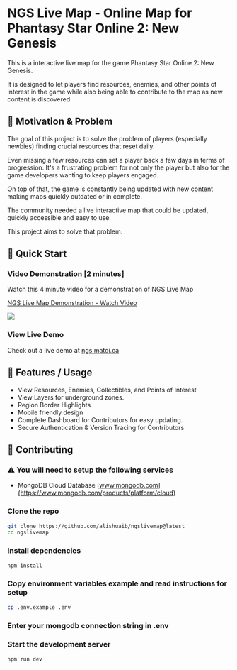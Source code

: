 # NGS Live Map - Online Map for Phantasy Star Online 2: New Genesis

This is a interactive live map for the game Phantasy Star Online 2: New Genesis.

It is designed to let players find resources, enemies, and other points of interest in the game while also being able to contribute to the map as new content is discovered.

## 💭 Motivation & Problem

The goal of this project is to solve the problem of players (especially newbies) finding crucial resources that reset daily.

Even missing a few resources can set a player back a few days in terms of progression. It's a frustrating problem for not only the player but also for the game developers wanting to keep players engaged.

On top of that, the game is constantly being updated with new content making maps quickly outdated or in complete.

The community needed a live interactive map that could be updated, quickly accessible and easy to use.

This project aims to solve that problem.

## 🚀 Quick Start

### Video Demonstration [2 minutes]

Watch this 4 minute video for a demonstration of NGS Live Map

<div>
    <a href="https://www.loom.com/share/0bf7ab4d869a4e6688d0c3bc10fb8b46">
    <p>NGS Live Map Demonstration - Watch Video</p>
    </a>
    <a href="https://www.loom.com/share/0bf7ab4d869a4e6688d0c3bc10fb8b46">
    <img style="max-width:200px;" src="https://cdn.loom.com/sessions/thumbnails/0bf7ab4d869a4e6688d0c3bc10fb8b46-with-play.gif">
    </a>
</div>

### View Live Demo

Check out a live demo at [ngs.matoi.ca](https://ngs.matoi.ca)

## 📖 Features / Usage

-   View Resources, Enemies, Collectibles, and Points of Interest
-   View Layers for underground zones.
-   Region Border Highlights
-   Mobile friendly design
-   Complete Dashboard for Contributors for easy updating.
-   Secure Authentication & Version Tracing for Contributors

## 🤝 Contributing

### ⚠ You will need to setup the following services

-   MongoDB Cloud Database [www.mongodb.com](https://www.mongodb.com/products/platform/cloud)

### Clone the repo

```bash
git clone https://github.com/alishuaib/ngslivemap@latest
cd ngslivemap
```

### Install dependencies

```bash
npm install
```

### Copy environment variables example and read instructions for setup

```bash
cp .env.example .env
```

### Enter your mongodb connection string in .env

### Start the development server

```bash
npm run dev
```
